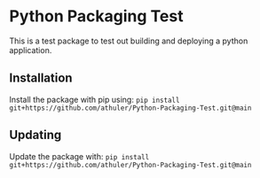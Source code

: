 # Python Packaging Test

This is a test package to test out building and deploying a python application.

## Installation

Install the package with pip using: `pip install git+https://github.com/athuler/Python-Packaging-Test.git@main`

## Updating

Update the package with: `pip install git+https://github.com/athuler/Python-Packaging-Test.git@main`